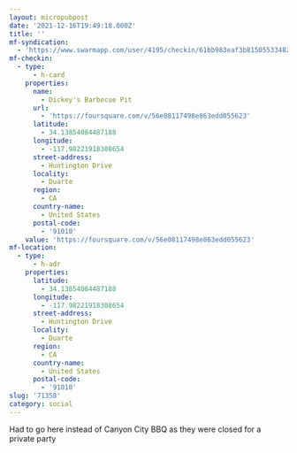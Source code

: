 ```yaml
---
layout: micropubpost
date: '2021-12-16T19:49:18.000Z'
title: ''
mf-syndication:
  - 'https://www.swarmapp.com/user/4195/checkin/61bb983eaf3b81505533482c'
mf-checkin:
  - type:
      - h-card
    properties:
      name:
        - Dickey's Barbecue Pit
      url:
        - 'https://foursquare.com/v/56e08117498e863edd055623'
      latitude:
        - 34.13854084487188
      longitude:
        - -117.98221918308654
      street-address:
        - Huntington Drive
      locality:
        - Duarte
      region:
        - CA
      country-name:
        - United States
      postal-code:
        - '91010'
    value: 'https://foursquare.com/v/56e08117498e863edd055623'
mf-location:
  - type:
      - h-adr
    properties:
      latitude:
        - 34.13854084487188
      longitude:
        - -117.98221918308654
      street-address:
        - Huntington Drive
      locality:
        - Duarte
      region:
        - CA
      country-name:
        - United States
      postal-code:
        - '91010'
slug: '71358'
category: social
---
```

Had to go here instead of Canyon City BBQ as they were closed for a private party
